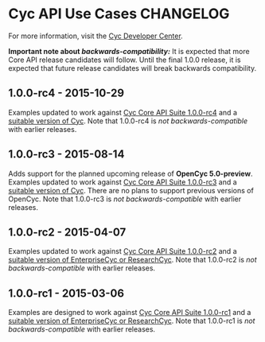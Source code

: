 Cyc API Use Cases CHANGELOG
===========================

For more information, visit the [Cyc Developer Center](http://dev.cyc.com/).

**Important note about _backwards-compatibility:_** It is expected that more Core API release 
candidates will follow. Until the final 1.0.0 release, it is expected that future release candidates
will break backwards compatibility.


1.0.0-rc4 - 2015-10-29
----------------------
Examples updated to work 
against [Cyc Core API Suite 1.0.0-rc4](https://github.com/cycorp/api-suite/releases/tag/core-api-suite-1.0.0-rc4) and a
[suitable version of Cyc](https://github.com/cycorp/example-code/blob/core-api-use-cases-1.0.0-rc4/cyc-core-use-cases/README.md#requirements).
Note that 1.0.0-rc4 is _not backwards-compatible_ with earlier releases.


1.0.0-rc3 - 2015-08-14
----------------------
Adds support for the planned upcoming release of **OpenCyc 5.0-preview**. Examples updated to work 
against [Cyc Core API Suite 1.0.0-rc3](https://github.com/cycorp/api-suite/releases/tag/core-api-suite-1.0.0-rc3) and a
[suitable version of Cyc](https://github.com/cycorp/example-code/blob/core-api-use-cases-1.0.0-rc3/README.md#requirements).
There are no plans to support previous versions of OpenCyc. Note that 1.0.0-rc3 is 
_not backwards-compatible_ with earlier releases.


1.0.0-rc2 - 2015-04-07
----------------------
Examples updated to work against 
[Cyc Core API Suite 1.0.0-rc2](https://github.com/cycorp/api-suite/releases/tag/core-api-suite-1.0.0-rc2) and a 
[suitable version of EnterpriseCyc or ResearchCyc](https://github.com/cycorp/example-code/blob/core-api-use-cases-1.0.0-rc2/README.md#requirements).
Note that 1.0.0-rc2 is _not backwards-compatible_ with earlier releases.


1.0.0-rc1 - 2015-03-06
----------------------
Examples are designed to work against 
[Cyc Core API Suite 1.0.0-rc1](https://github.com/cycorp/api-suite/releases/tag/core-api-suite-1.0.0-rc1) and a 
[suitable version of EnterpriseCyc or ResearchCyc](https://github.com/cycorp/example-code/blob/core-api-use-cases-1.0.0-rc1/README.md#requirements).
Note that 1.0.0-rc1 is _not backwards-compatible_ with earlier releases.
